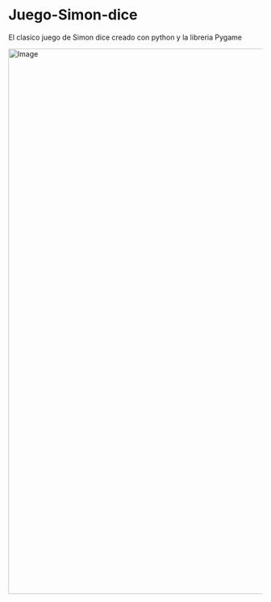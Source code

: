 # Juego-Simon-dice
El clasico juego de Simon dice creado con python y la libreria Pygame

<img width="1920" height="1080" alt="Image" src="https://github.com/user-attachments/assets/524c5ef3-20bd-45c4-947c-9e897c7571bb" />
